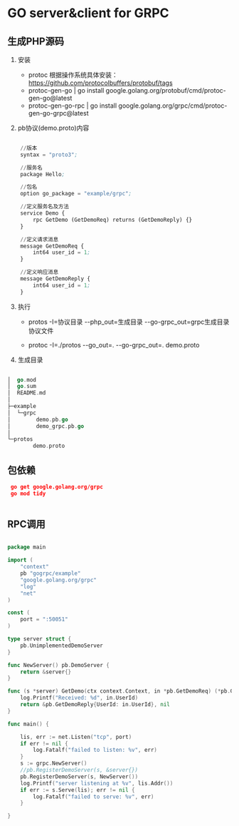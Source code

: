 # GO server&client for GRPC

## 生成PHP源码

1. 安装 
     + protoc 根据操作系统具体安装：https://github.com/protocolbuffers/protobuf/tags
     + protoc-gen-go | go install google.golang.org/protobuf/cmd/protoc-gen-go@latest 
     + protoc-gen-go-rpc | go install google.golang.org/grpc/cmd/protoc-gen-go-grpc@latest

2. pb协议(demo.proto)内容

``` pb
	
	//版本
	syntax = "proto3";

	//服务名
	package Hello;

	//包名
	option go_package = "example/grpc";

	//定义服务名及方法
	service Demo {
	    rpc GetDemo (GetDemoReq) returns (GetDemoReply) {}
	}

	//定义请求消息
	message GetDemoReq {
	    int64 user_id = 1;
	}

	//定义响应消息
	message GetDemoReply {
	    int64 user_id = 1;
	}

```

3. 执行  

	+ protos -I=协议目录 --php_out=生成目录 --go-grpc_out=grpc生成目录  协议文件

	+ protoc -I=./protos --go_out=. --go-grpc_out=. demo.proto
	
	

4. 生成目录

``` go   
   
│  go.mod
│  go.sum
│  README.md
│
├─example
│  └─grpc
│        demo.pb.go
│        demo_grpc.pb.go
│
└─protos
        demo.proto

```
    

## 包依赖
``` json
 go get google.golang.org/grpc
 go mod tidy
 
```
## RPC调用


``` go

package main

import (
	"context"
	pb "gogrpc/example"
	"google.golang.org/grpc"
	"log"
	"net"
)

const (
	port = ":50051"
)

type server struct {
	pb.UnimplementedDemoServer
}

func NewServer() pb.DemoServer {
	return &server{}
}

func (s *server) GetDemo(ctx context.Context, in *pb.GetDemoReq) (*pb.GetDemoReply, error) {
	log.Printf("Received: %d", in.UserId)
	return &pb.GetDemoReply{UserId: in.UserId}, nil
}

func main() {

	lis, err := net.Listen("tcp", port)
	if err != nil {
		log.Fatalf("failed to listen: %v", err)
	}
	s := grpc.NewServer()
	//pb.RegisterDemoServer(s, &server{})
	pb.RegisterDemoServer(s, NewServer())
	log.Printf("server listening at %v", lis.Addr())
	if err := s.Serve(lis); err != nil {
		log.Fatalf("failed to serve: %v", err)
	}

}

	
	

```